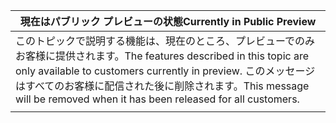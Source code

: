 |<span data-ttu-id="62d44-101">現在はパブリック プレビューの状態</span><span class="sxs-lookup"><span data-stu-id="62d44-101">Currently in Public Preview</span></span>|
|--|
|<span data-ttu-id="62d44-102">このトピックで説明する機能は、現在のところ、プレビューでのみお客様に提供されます。</span><span class="sxs-lookup"><span data-stu-id="62d44-102">The features described in this topic are only available to customers currently in preview.</span></span> <span data-ttu-id="62d44-103">このメッセージはすべてのお客様に配信された後に削除されます。</span><span class="sxs-lookup"><span data-stu-id="62d44-103">This message will be removed when it has been released for all customers.</span></span>|
| |

